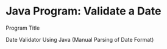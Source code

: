 # Java Program: Validate a Date

Program Title

Date Validator Using Java (Manual Parsing of Date Format)
